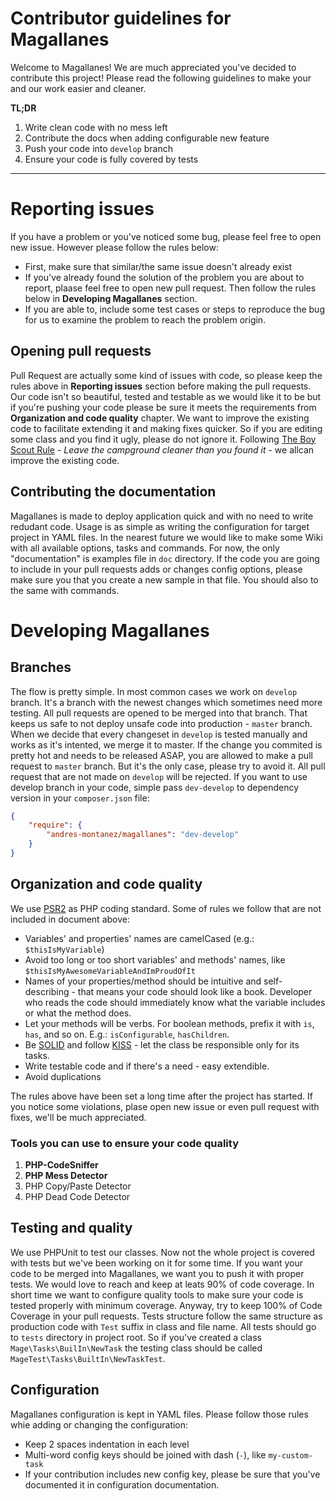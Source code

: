 Contributor guidelines for Magallanes
=====================================
Welcome to Magallanes! We are much appreciated you've decided to contribute this project!
Please read the following guidelines to make your and our work easier and cleaner.

**TL;DR**

1. Write clean code with no mess left
2. Contribute the docs when adding configurable new feature
3. Push your code into `develop` branch
4. Ensure your code is fully covered by tests


----------

# Reporting issues
If you have a problem or you've noticed some bug, please feel free to open new issue. However please follow the rules below:
* First, make sure that similar/the same issue doesn't already exist
* If you've already found the solution of the problem you are about to report, plaase feel free to open new pull request. Then follow the rules below in **Developing Magallanes** section.
* If you are able to, include some test cases or steps to reproduce the bug for us to examine the problem to reach the problem origin.

## Opening pull requests
Pull Request are actually some kind of issues with code, so please keep the rules above in **Reporting issues** section before making the pull requests.
Our code isn't so beautiful, tested and testable as we would like it to be but if you're pushing your code please be sure it meets the requirements from **Organization and code quality** chapter. We want to improve the existing code to facilitate extending it and making fixes quicker. So if you are editing some class and you find it ugly, please do not ignore it. Following [The Boy Scout Rule](http://www.informit.com/articles/article.aspx?p=1235624&seqNum=6) - *Leave the campground cleaner than you found it* - we allcan improve the existing code.

## Contributing the documentation
Magallanes is made to deploy application quick and with no need to write redudant code. Usage is as simple as writing the configuration for target project in YAML files. In the nearest future we would like to make some Wiki with all available options, tasks and commands. For now, the only "documentation" is examples file in `doc` directory. If the code you are going to include in your pull requests adds or changes config options, please make sure you that you create a new sample in that file. You should also to the same with commands.

# Developing Magallanes
## Branches
The flow is pretty simple.
In most common cases we work on `develop` branch. It's a branch with the newest changes which sometimes need more testing. All pull requests are opened to be merged into that branch. That keeps us safe to not deploy unsafe code into production - `master` branch. When we decide that every changeset in `develop` is tested manually and works as it's intented, we merge it to master.
If the change you commited is pretty hot and needs to be released ASAP, you are allowed to make a pull request to `master` branch. But it's the only case, please try to avoid it. All pull request that are not made on `develop` will be rejected.
If you want to use develop branch in your code, simple pass `dev-develop` to dependency version in your `composer.json` file:
```json
{
	"require": {
		"andres-montanez/magallanes": "dev-develop"
	}
}
```
## Organization and code quality
We use [PSR2](http://www.php-fig.org/psr/psr-2/) as PHP coding standard.
Some of rules we follow that are not included in document above:

* Variables' and properties' names are camelCased (e.g.: `$thisIsMyVariable`)
* Avoid too long or too short variables' and methods' names, like `$thisIsMyAwesomeVariableAndImProudOfIt`
* Names of your properties/method should be intuitive and self-describing - that means your code should look like a book. Developer who reads the code should immediately know what the variable includes or what the method does.
* Let your methods will be verbs. For boolean methods, prefix it with `is`, `has`, and so on. E.g.: `isConfigurable`, `hasChildren`.
* Be [SOLID](http://en.wikipedia.org/wiki/SOLID_%28object-oriented_design%29) and follow [KISS](http://en.wikipedia.org/wiki/KISS_principle) - let the class be responsible only for its tasks.
* Write testable code and if there's a need - easy extendible.
* Avoid duplications

The rules above have been set a long time after the project has started. If you notice some violations, plase open new issue or even pull request with fixes, we'll be much appreciated.

### Tools you can use to ensure your code quality

1. **PHP-CodeSniffer**
2. **PHP Mess Detector**
3. PHP Copy/Paste Detector
4. PHP Dead Code Detector

## Testing and quality
We use PHPUnit to test our classes. Now not the whole project is covered with tests but we've been working on it for some time. If you want your code to be merged into Magallanes, we want you to push it with proper tests. We would love to reach and keep at leats 90% of code coverage. In short time we want to configure quality tools to make sure your code is tested properly with minimum coverage. Anyway, try to keep 100% of Code Coverage in your pull requests.
Tests structure follow the same structure as production code with `Test` suffix in class and file name. All tests should go to `tests` directory in project root.  So if you've created a class `Mage\Tasks\BuilIn\NewTask` the testing class should be called `MageTest\Tasks\BuiltIn\NewTaskTest`. 

## Configuration
Magallanes configuration is kept in YAML files. Please follow those rules whie adding or changing the configuration:
* Keep 2 spaces indentation in each level
* Multi-word config keys should be joined with dash (`-`), like `my-custom-task`
* If your contribution includes new config key, please be sure that you've documented it in configuration documentation.
